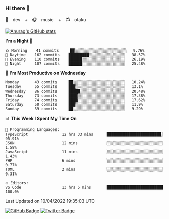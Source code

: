 ### Hi there 👋

🚀　dev　+　🎧　music　+　📺　otaku


[![Anurag's GitHub stats](https://github-readme-stats.vercel.app/api?username=koheitasaka&count_private=true&show_icons=true&theme=monokai)](https://github.com/koheitasaka/github-readme-stats)

<!--START_SECTION:waka-->
**I'm a Night 🦉** 

```text
🌞 Morning    41 commits     ██░░░░░░░░░░░░░░░░░░░░░░░   9.76% 
🌆 Daytime    162 commits    █████████░░░░░░░░░░░░░░░░   38.57% 
🌃 Evening    110 commits    ██████░░░░░░░░░░░░░░░░░░░   26.19% 
🌙 Night      107 commits    ██████░░░░░░░░░░░░░░░░░░░   25.48%

```
📅 **I'm Most Productive on Wednesday** 

```text
Monday       43 commits     ██░░░░░░░░░░░░░░░░░░░░░░░   10.24% 
Tuesday      55 commits     ███░░░░░░░░░░░░░░░░░░░░░░   13.1% 
Wednesday    86 commits     █████░░░░░░░░░░░░░░░░░░░░   20.48% 
Thursday     73 commits     ████░░░░░░░░░░░░░░░░░░░░░   17.38% 
Friday       74 commits     ████░░░░░░░░░░░░░░░░░░░░░   17.62% 
Saturday     50 commits     ███░░░░░░░░░░░░░░░░░░░░░░   11.9% 
Sunday       39 commits     ██░░░░░░░░░░░░░░░░░░░░░░░   9.29%

```


📊 **This Week I Spent My Time On** 

```text
💬 Programming Languages: 
TypeScript               12 hrs 33 mins      ████████████████████████░   95.91% 
JSON                     12 mins             ░░░░░░░░░░░░░░░░░░░░░░░░░   1.58% 
JavaScript               11 mins             ░░░░░░░░░░░░░░░░░░░░░░░░░   1.43% 
PHP                      6 mins              ░░░░░░░░░░░░░░░░░░░░░░░░░   0.77% 
TOML                     2 mins              ░░░░░░░░░░░░░░░░░░░░░░░░░   0.31%

🔥 Editors: 
VS Code                  13 hrs 5 mins       █████████████████████████   100.0%

```


 Last Updated on 10/04/2022 19:35:03 UTC
<!--END_SECTION:waka-->

[![GitHub Badge](https://img.shields.io/badge/GitHub-100000?style=for-the-badge&logo=github&logoColor=white)](https://github.com/koheitasaka)
[![Twitter Badge](https://img.shields.io/badge/Twitter-1DA1F2?style=for-the-badge&logo=twitter&logoColor=white)](https://twitter.com/sleep_asleep_)
